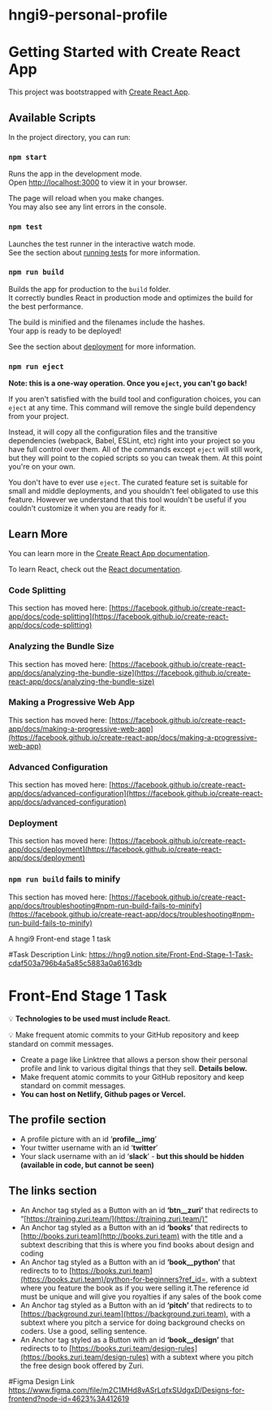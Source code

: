 # hngi9-personal-profile

# Getting Started with Create React App

This project was bootstrapped with [Create React App](https://github.com/facebook/create-react-app).

## Available Scripts

In the project directory, you can run:

### `npm start`

Runs the app in the development mode.\
Open [http://localhost:3000](http://localhost:3000) to view it in your browser.

The page will reload when you make changes.\
You may also see any lint errors in the console.

### `npm test`

Launches the test runner in the interactive watch mode.\
See the section about [running tests](https://facebook.github.io/create-react-app/docs/running-tests) for more information.

### `npm run build`

Builds the app for production to the `build` folder.\
It correctly bundles React in production mode and optimizes the build for the best performance.

The build is minified and the filenames include the hashes.\
Your app is ready to be deployed!

See the section about [deployment](https://facebook.github.io/create-react-app/docs/deployment) for more information.

### `npm run eject`

**Note: this is a one-way operation. Once you `eject`, you can't go back!**

If you aren't satisfied with the build tool and configuration choices, you can `eject` at any time. This command will remove the single build dependency from your project.

Instead, it will copy all the configuration files and the transitive dependencies (webpack, Babel, ESLint, etc) right into your project so you have full control over them. All of the commands except `eject` will still work, but they will point to the copied scripts so you can tweak them. At this point you're on your own.

You don't have to ever use `eject`. The curated feature set is suitable for small and middle deployments, and you shouldn't feel obligated to use this feature. However we understand that this tool wouldn't be useful if you couldn't customize it when you are ready for it.

## Learn More

You can learn more in the [Create React App documentation](https://facebook.github.io/create-react-app/docs/getting-started).

To learn React, check out the [React documentation](https://reactjs.org/).

### Code Splitting

This section has moved here: [https://facebook.github.io/create-react-app/docs/code-splitting](https://facebook.github.io/create-react-app/docs/code-splitting)

### Analyzing the Bundle Size

This section has moved here: [https://facebook.github.io/create-react-app/docs/analyzing-the-bundle-size](https://facebook.github.io/create-react-app/docs/analyzing-the-bundle-size)

### Making a Progressive Web App

This section has moved here: [https://facebook.github.io/create-react-app/docs/making-a-progressive-web-app](https://facebook.github.io/create-react-app/docs/making-a-progressive-web-app)

### Advanced Configuration

This section has moved here: [https://facebook.github.io/create-react-app/docs/advanced-configuration](https://facebook.github.io/create-react-app/docs/advanced-configuration)

### Deployment

This section has moved here: [https://facebook.github.io/create-react-app/docs/deployment](https://facebook.github.io/create-react-app/docs/deployment)

### `npm run build` fails to minify

This section has moved here: [https://facebook.github.io/create-react-app/docs/troubleshooting#npm-run-build-fails-to-minify](https://facebook.github.io/create-react-app/docs/troubleshooting#npm-run-build-fails-to-minify)

A hngi9 Front-end stage 1 task

#Task Description
Link: https://hng9.notion.site/Front-End-Stage-1-Task-cdaf503a796b4a5a85c5883a0a6163db
# Front-End Stage 1 Task

💡 **Technologies to be used must include React.**

💡 Make frequent atomic commits to your GitHub repository and keep standard on commit messages.

- Create a page like Linktree that allows a person show their personal profile and link to various digital things that they sell. **Details below.**
- Make frequent atomic commits to your GitHub repository and keep standard on commit messages.
- **You can host on Netlify, Github pages or Vercel.**

## The profile section

- A profile picture with an id ‘**profile__img**’
- Your twitter username with an id ‘**twitter**’
- Your slack username with an id ‘**slack**’ - **but this should be hidden (available in code, but cannot be seen)**

## The links section

- An Anchor tag  styled as a Button with an id **‘btn__zuri’** that redirects to “[https://training.zuri.team/](https://training.zuri.team/)”
- An Anchor tag styled as a Button with an id **‘books’** that redirects to [http://books.zuri.team](http://books.zuri.team) with the title and a subtext describing that this is where you find books about design and coding
- An Anchor tag styled as a Button with an id **‘book__python’** that redirects to to [https://books.zuri.team](https://books.zuri.team)/python-for-beginners?ref_id=<yourslackname>, with a subtext where you feature the book as if you were selling it.The reference id must be unique and will give you royalties if any sales of the book come
- An Anchor tag styled as a Button with an id **‘pitch’** that redirects to to [https://background.zuri.team](https://background.zuri.team), with a subtext where you pitch a service for doing background checks on coders. Use a good, selling sentence.
- An Anchor tag styled as a Button with an id **‘book__design’** that redirects to to [https://books.zuri.team/design-rules](https://books.zuri.team/design-rules) with a subtext where you pitch the free design book offered by Zuri.

#Figma Design Link
https://www.figma.com/file/m2C1MHd8vASrLqfxSUdgxD/Designs-for-frontend?node-id=4623%3A412619
